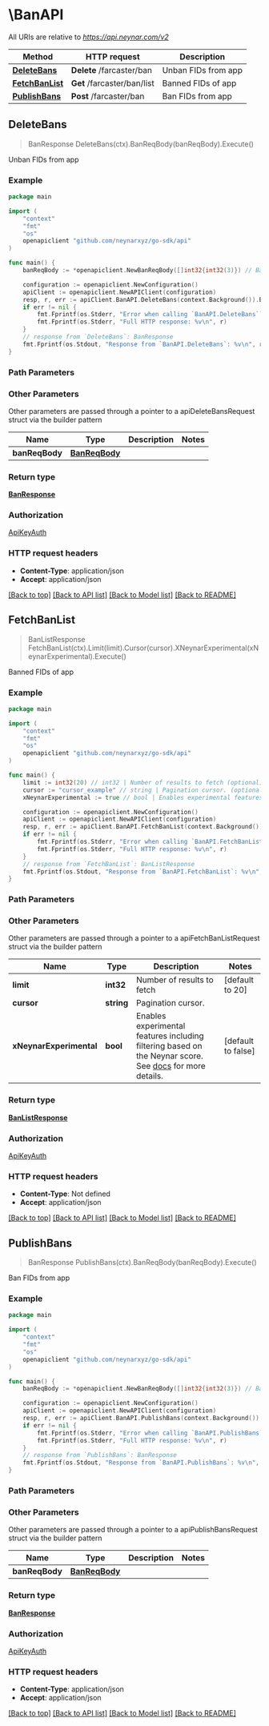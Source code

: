 # \BanAPI

All URIs are relative to *https://api.neynar.com/v2*

Method | HTTP request | Description
------------- | ------------- | -------------
[**DeleteBans**](BanAPI.md#DeleteBans) | **Delete** /farcaster/ban | Unban FIDs from app
[**FetchBanList**](BanAPI.md#FetchBanList) | **Get** /farcaster/ban/list | Banned FIDs of app
[**PublishBans**](BanAPI.md#PublishBans) | **Post** /farcaster/ban | Ban FIDs from app



## DeleteBans

> BanResponse DeleteBans(ctx).BanReqBody(banReqBody).Execute()

Unban FIDs from app



### Example

```go
package main

import (
	"context"
	"fmt"
	"os"
	openapiclient "github.com/neynarxyz/go-sdk/api"
)

func main() {
	banReqBody := *openapiclient.NewBanReqBody([]int32{int32(3)}) // BanReqBody | 

	configuration := openapiclient.NewConfiguration()
	apiClient := openapiclient.NewAPIClient(configuration)
	resp, r, err := apiClient.BanAPI.DeleteBans(context.Background()).BanReqBody(banReqBody).Execute()
	if err != nil {
		fmt.Fprintf(os.Stderr, "Error when calling `BanAPI.DeleteBans``: %v\n", err)
		fmt.Fprintf(os.Stderr, "Full HTTP response: %v\n", r)
	}
	// response from `DeleteBans`: BanResponse
	fmt.Fprintf(os.Stdout, "Response from `BanAPI.DeleteBans`: %v\n", resp)
}
```

### Path Parameters



### Other Parameters

Other parameters are passed through a pointer to a apiDeleteBansRequest struct via the builder pattern


Name | Type | Description  | Notes
------------- | ------------- | ------------- | -------------
 **banReqBody** | [**BanReqBody**](BanReqBody.md) |  | 

### Return type

[**BanResponse**](BanResponse.md)

### Authorization

[ApiKeyAuth](../README.md#ApiKeyAuth)

### HTTP request headers

- **Content-Type**: application/json
- **Accept**: application/json

[[Back to top]](#) [[Back to API list]](../README.md#documentation-for-api-endpoints)
[[Back to Model list]](../README.md#documentation-for-models)
[[Back to README]](../README.md)


## FetchBanList

> BanListResponse FetchBanList(ctx).Limit(limit).Cursor(cursor).XNeynarExperimental(xNeynarExperimental).Execute()

Banned FIDs of app



### Example

```go
package main

import (
	"context"
	"fmt"
	"os"
	openapiclient "github.com/neynarxyz/go-sdk/api"
)

func main() {
	limit := int32(20) // int32 | Number of results to fetch (optional) (default to 20)
	cursor := "cursor_example" // string | Pagination cursor. (optional)
	xNeynarExperimental := true // bool | Enables experimental features including filtering based on the Neynar score. See [docs](https://neynar.notion.site/Experimental-Features-1d2655195a8b80eb98b4d4ae7b76ae4a) for more details. (optional) (default to false)

	configuration := openapiclient.NewConfiguration()
	apiClient := openapiclient.NewAPIClient(configuration)
	resp, r, err := apiClient.BanAPI.FetchBanList(context.Background()).Limit(limit).Cursor(cursor).XNeynarExperimental(xNeynarExperimental).Execute()
	if err != nil {
		fmt.Fprintf(os.Stderr, "Error when calling `BanAPI.FetchBanList``: %v\n", err)
		fmt.Fprintf(os.Stderr, "Full HTTP response: %v\n", r)
	}
	// response from `FetchBanList`: BanListResponse
	fmt.Fprintf(os.Stdout, "Response from `BanAPI.FetchBanList`: %v\n", resp)
}
```

### Path Parameters



### Other Parameters

Other parameters are passed through a pointer to a apiFetchBanListRequest struct via the builder pattern


Name | Type | Description  | Notes
------------- | ------------- | ------------- | -------------
 **limit** | **int32** | Number of results to fetch | [default to 20]
 **cursor** | **string** | Pagination cursor. | 
 **xNeynarExperimental** | **bool** | Enables experimental features including filtering based on the Neynar score. See [docs](https://neynar.notion.site/Experimental-Features-1d2655195a8b80eb98b4d4ae7b76ae4a) for more details. | [default to false]

### Return type

[**BanListResponse**](BanListResponse.md)

### Authorization

[ApiKeyAuth](../README.md#ApiKeyAuth)

### HTTP request headers

- **Content-Type**: Not defined
- **Accept**: application/json

[[Back to top]](#) [[Back to API list]](../README.md#documentation-for-api-endpoints)
[[Back to Model list]](../README.md#documentation-for-models)
[[Back to README]](../README.md)


## PublishBans

> BanResponse PublishBans(ctx).BanReqBody(banReqBody).Execute()

Ban FIDs from app



### Example

```go
package main

import (
	"context"
	"fmt"
	"os"
	openapiclient "github.com/neynarxyz/go-sdk/api"
)

func main() {
	banReqBody := *openapiclient.NewBanReqBody([]int32{int32(3)}) // BanReqBody | 

	configuration := openapiclient.NewConfiguration()
	apiClient := openapiclient.NewAPIClient(configuration)
	resp, r, err := apiClient.BanAPI.PublishBans(context.Background()).BanReqBody(banReqBody).Execute()
	if err != nil {
		fmt.Fprintf(os.Stderr, "Error when calling `BanAPI.PublishBans``: %v\n", err)
		fmt.Fprintf(os.Stderr, "Full HTTP response: %v\n", r)
	}
	// response from `PublishBans`: BanResponse
	fmt.Fprintf(os.Stdout, "Response from `BanAPI.PublishBans`: %v\n", resp)
}
```

### Path Parameters



### Other Parameters

Other parameters are passed through a pointer to a apiPublishBansRequest struct via the builder pattern


Name | Type | Description  | Notes
------------- | ------------- | ------------- | -------------
 **banReqBody** | [**BanReqBody**](BanReqBody.md) |  | 

### Return type

[**BanResponse**](BanResponse.md)

### Authorization

[ApiKeyAuth](../README.md#ApiKeyAuth)

### HTTP request headers

- **Content-Type**: application/json
- **Accept**: application/json

[[Back to top]](#) [[Back to API list]](../README.md#documentation-for-api-endpoints)
[[Back to Model list]](../README.md#documentation-for-models)
[[Back to README]](../README.md)

